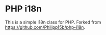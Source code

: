 # PHP i18n

This is a simple i18n class for PHP. Forked from https://github.com/Philipp15b/php-i18n.